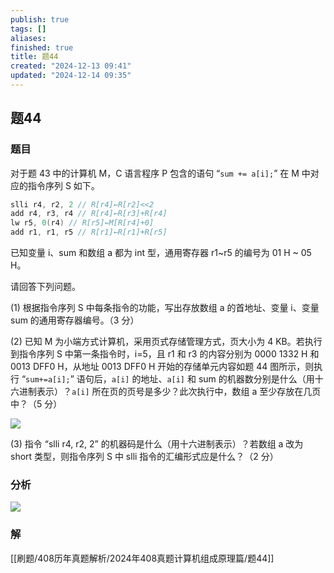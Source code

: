 ```yaml
---
publish: true
tags: []
aliases: 
finished: true
title: 题44
created: "2024-12-13 09:41"
updated: "2024-12-14 09:35"
---
```

## 题44
### 题目
对于题 43 中的计算机 M，C 语言程序 P 包含的语句 “`sum += a[i];`” 在 M 中对应的指令序列 S 如下。

```cpp
slli r4, r2, 2 // R[r4]←R[r2]<<2
add r4, r3, r4 // R[r4]←R[r3]+R[r4]
lw r5, 0(r4) // R[r5]←M[R[r4]+0]
add r1, r1, r5 // R[r1]←R[r1]+R[r5]
```

已知变量 i、sum 和数组 a 都为 int 型，通用寄存器 r1~r5 的编号为 01 H ~ 05 H。

请回答下列问题。

(1) 根据指令序列 S 中每条指令的功能，写出存放数组 a 的首地址、变量 i、变量 sum 的通用寄存器编号。（3 分）

(2) 已知 M 为小端方式计算机，采用页式存储管理方式，页大小为 4 KB。若执行到指令序列 S 中第一条指令时，i=5，且 r1 和 r3 的内容分别为 0000 1332 H 和 0013 DFF0 H，从地址 0013 DFF0 H 开始的存储单元内容如题 44 图所示，则执行 “`sum+=a[i];`” 语句后，`a[i]` 的地址、`a[i]` 和 sum 的机器数分别是什么（用十六进制表示）？`a[i]` 所在页的页号是多少？此次执行中，数组 a 至少存放在几页中？（5 分）

![](https://pic2.zhimg.com/v2-64367147a7e2eca6c865844cd5163769_r.jpg)

(3) 指令 “slli r4, r2, 2” 的机器码是什么（用十六进制表示）？若数组 a 改为 short 类型，则指令序列 S 中 slli 指令的汇编形式应是什么？（2 分）
### 分析
![](https://img.hwenyi.tech/202412151458370.webp)
### 解
[[刷题/408历年真题解析/2024年408真题计算机组成原理篇/题44]]